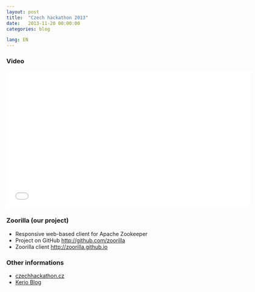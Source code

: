 ```yaml
---
layout: post
title:  "Czech hackathon 2013"
date:   2013-11-20 00:00:00
categories: blog

lang: EN
---
```


### Video

<iframe width="640" height="360" src="//www.youtube.com/embed/GjRqOsH05JU" frameborder="0" allowfullscreen></iframe>
<p></p>


### Zoorilla (our project)

* Responsive web-based client for Apache Zookeeper
* Project on GitHub <http://github.com/zoorilla>
* Zoorilla client <http://zoorilla.github.io>


### Other informations

* [czechhackathon.cz](http://czechhackathon.cz)
* [Kerio Blog](http://www.kerio.com/blog/czech-hackathon-2013-in-two-minutes)
